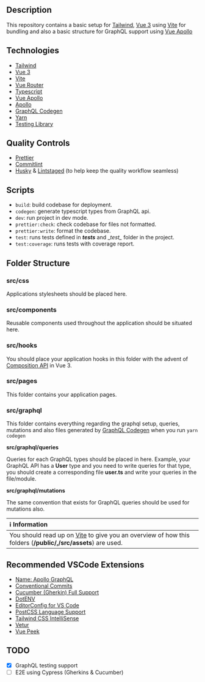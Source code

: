 ## Description

This repository contains a basic setup for [Tailwind](https://tailwindcss.com/), [Vue 3](https://vuejs.org/) using [Vite](https://github.com/vitejs/vite) for bundling and also a basic structure for GraphQL support using [Vue Apollo](https://v4.apollo.vuejs.org/)

## Technologies

- [Tailwind](https://tailwindcss.com/)
- [Vue 3](https://vuejs.org/)
- [Vite](https://github.com/vitejs/vite)
- [Vue Router](https://router.vuejs.org/)
- [Typescript](https://www.typescriptlang.org/)
- [Vue Apollo](https://v4.apollo.vuejs.org/)
- [Apollo](https://www.apollographql.com/docs/)
- [GraphQL Codegen](https://graphql-code-generator.com/)
- [Yarn](https://yarnpkg.com/)
- [Testing Library](https://testing-library.com/docs/vue-testing-library/intro)

## Quality Controls

- [Prettier](https://prettier.io/)
- [Commitlint](http://commitlint.js.org/)
- [Husky](https://typicode.github.io/husky) & [Lintstaged](https://github.com/okonet/lint-staged) (to help keep the quality workflow seamless)

## Scripts

- `build`: build codebase for deployment.
- `codegen`: generate typescript types from GraphQL api.
- `dev`: run project in dev mode.
- `prettier:check`: check codebase for files not formatted.
- `prettier:write`: format the codebase.
- `test`: runs tests defined in _**tests**_ and \__test\__ folder in the project.
- `test:coverage`: runs tests with coverage report.

## Folder Structure

### src/css

Applications stylesheets should be placed here.

### src/components

Reusable components used throughout the application should be situated here.

### src/hooks

You should place your application hooks in this folder with the advent of [Composition API](https://vuejs.org/api/composition-api.html#composition-api) in Vue 3.

### src/pages

This folder contains your application pages.

### src/graphql

This folder contains everything regarding the graphql setup, queries, mutations and also files generated by [GraphQL Codegen](https://graphql-code-generator.com/) when you run `yarn codegen`

**src/graphql/queries**

Queries for each GraphQL types should be placed in here. Example, your GraphQL API has a **User** type and you need to write queries for that type, you should create a corresponding file **user.ts** and write your queries in the file/module.

**src/graphql/mutations**

The same convention that exists for GraphQL queries should be used for mutations also.

| :information_source: **Information**                                                                                                          |
| :-------------------------------------------------------------------------------------------------------------------------------------------- |
| You should read up on [Vite](https://github.com/vitejs/vite) to give you an overview of how this folders (**/public/,/src/assets**) are used. |

## Recommended VSCode Extensions

- [Name: Apollo GraphQL](https://marketplace.visualstudio.com/items?itemName=apollographql.vscode-apollo)
- [Conventional Commits](https://marketplace.visualstudio.com/items?itemName=vivaxy.vscode-conventional-commits)
- [Cucumber (Gherkin) Full Support](https://marketplace.visualstudio.com/items?itemName=alexkrechik.cucumberautocomplete)
- [DotENV](https://marketplace.visualstudio.com/items?itemName=mikestead.dotenv)
- [EditorConfig for VS Code](https://marketplace.visualstudio.com/items?itemName=EditorConfig.EditorConfig)
- [PostCSS Language Support](https://marketplace.visualstudio.com/items?itemName=csstools.postcss)
- [Tailwind CSS IntelliSense](https://marketplace.visualstudio.com/items?itemName=bradlc.vscode-tailwindcss)
- [Vetur](https://marketplace.visualstudio.com/items?itemName=octref.vetur)
- [Vue Peek](https://marketplace.visualstudio.com/items?itemName=dariofuzinato.vue-peek)

## TODO

- [x] GraphQL testing support
- [ ] E2E using Cypress (Gherkins & Cucumber)
